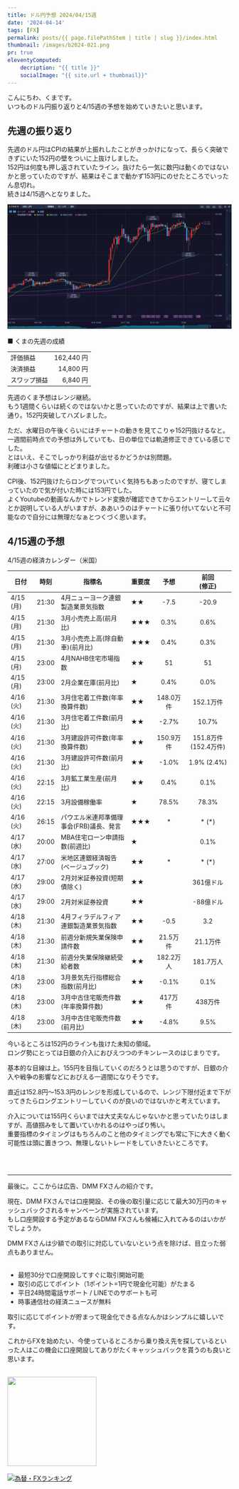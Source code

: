 ```yaml
---
title: ドル円予想 2024/04/15週
date: '2024-04-14'
tags: [FX]
permalink: posts/{{ page.filePathStem | title | slug }}/index.html
thumbnail: /images/b2024-021.png
pr: true
eleventyComputed:
    decription: "{{ title }}"
    socialImage: "{{ site.url + thumbnail}}"
---
```


こんにちわ、くまです。<br/>
いつものドル円振り返りと4/15週の予想を始めていきたいと思います。

## 先週の振り返り

先週のドル円はCPIの結果が上振れしたことがきっかけになって、長らく突破できずにいた152円の壁をついに上抜けしました。<br/>
152円は何度も押し返されていたライン。抜けたら一気に数円は動くのではないかと思っていたのですが、結果はそこまで動かず153円にのせたところでいったん息切れ。<br/>
続きは4/15週へとなりました。

![](/images/b2024-021-01.png)


■ くまの先週の成績

<table style="min-width:18rem">
<tr>
    <td>評価損益</td>
    <td style="text-align:right">162,440 円</td>
</tr>
<tr><td>決済損益</td><td style="text-align:right">14,800 円</tr></tr>
<tr><td>スワップ損益</td><td style="text-align:right"> 6,840 円 </td></tr>
</table>

先週のくま予想はレンジ継続。<br/>
もう1週間くらいは続くのではないかと思っていたのですが、結果は上で書いた通り。152円突破してハズレました。

ただ、水曜日の午後くらいにはチャートの動きを見てこりゃ152円抜けるなと。<br/>
一週間前時点での予想は外していても、日の単位では軌道修正できている感じでした。<br/>
とはいえ、そこでしっかり利益が出せるかどうかは別問題。<br/>
利確は小さな値幅にとどまりました。

CPI後、152円抜けたらロングでついていく気持ちもあったのですが、寝てしまっていたので気が付いた時には153円でした。<br/>
よくYoutubeの動画なんかでトレンド変換が確認できてからエントリーして云々とか説明している人がいますが、ああいうのはチャートに張り付いてないと不可能なので自分には無理だなぁとつくづく思います。


## 4/15週の予想

4/15週の経済カレンダー（米国）

<div class="post__financial-calendar">

| 日付 | 時刻 | 指標名 | 重要度 | 予想 | 前回 <br/>(修正) |
|---|---|---|---|:---:|:---:|
| 4/15 (月) | 21:30 | 4月ニューヨーク連銀製造業景気指数 | ★★ | -7.5 | -20.9 |
| 4/15 (月) | 21:30 | 3月小売売上高(前月比) | ★★★ | 0.3% | 0.6% |
| 4/15 (月) | 21:30 | 3月小売売上高(除自動車)(前月比) | ★★★ | 0.4% | 0.3% |
| 4/15 (月) | 23:00 | 4月NAHB住宅市場指数 | ★★ | 51 | 51 |
| 4/15 (月) | 23:00 | 2月企業在庫(前月比) | ★ | 0.4% | 0.0% |
| 4/16 (火) | 21:30 | 3月住宅着工件数(年率換算件数) | ★★ | 148.0万件 | 152.1万件 |
| 4/16 (火) | 21:30 | 3月住宅着工件数(前月比) | ★★ | -2.7% | 10.7% |
| 4/16 (火) | 21:30 | 3月建設許可件数(年率換算件数) | ★★ | 150.9万件 | 151.8万件 (152.4万件) |
| 4/16 (火) | 21:30 | 3月建設許可件数(前月比) | ★★ | -1.0% | 1.9% (2.4%) |
| 4/16 (火) | 22:15 | 3月鉱工業生産(前月比) | ★★ | 0.4% | 0.1% |
| 4/16 (火) | 22:15 | 3月設備稼働率 | ★ | 78.5% | 78.3% |
| 4/16 (火) | 26:15 | パウエル米連邦準備理事会(FRB)議長、発言 | ★★★ | * | * (*) |
| 4/17 (水) | 20:00 | MBA住宅ローン申請指数(前週比) | ★ |  | 0.1% |
| 4/17 (水) | 27:00 | 米地区連銀経済報告(ベージュブック) | ★★ | * | * (*) |
| 4/17 (水) | 29:00 | 2月対米証券投資(短期債除く) | ★★ |  | 361億ドル |
| 4/17 (水) | 29:00 | 2月対米証券投資 | ★★ |  | -88億ドル |
| 4/18 (木) | 21:30 | 4月フィラデルフィア連銀製造業景気指数 | ★★ | -0.5 | 3.2 |
| 4/18 (木) | 21:30 | 前週分新規失業保険申請件数 | ★★ | 21.5万件 | 21.1万件 |
| 4/18 (木) | 21:30 | 前週分失業保険継続受給者数 | ★★ | 182.2万人 | 181.7万人 |
| 4/18 (木) | 23:00 | 3月景気先行指標総合指数(前月比) | ★★ | -0.1% | 0.1% |
| 4/18 (木) | 23:00 | 3月中古住宅販売件数(年率換算件数) | ★★ | 417万件 | 438万件 |
| 4/18 (木) | 23:00 | 3月中古住宅販売件数(前月比) | ★★ | -4.8% | 9.5% |
</div>

今いるところは152円のラインも抜けた未知の領域。<br/>
ロング勢にとっては日銀の介入におびえつつのチキンレースのはじまりです。

基本的な目線は上。155円を目指していくのだろうとは思うのですが、日銀の介入や戦争の影響などにおびえる一週間になりそうです。

直近は152.8円～153.3円のレンジを形成しているので、レンジ下限付近まで下がってきたらロングエントリーしていくのが良いのではないかと考えています。

介入については155円くらいまでは大丈夫なんじゃないかと思っていたりはしますが、高値掴みをして置いていかれるのはやっぱり怖い。<br/>
重要指標のタイミングはもちろんのこと他のタイミングでも常に下に大きく動く可能性は頭に置きつつ、無理しないトレードをしていきたいところです。



<br/>
<br/>
<hr/>

最後に。ここからは広告、DMM FXさんの紹介です。

現在、DMM FXさんでは口座開設、その後の取引量に応じて最大30万円のキャッシュバックされるキャンペーンが実施されています。<br/>
もし口座開設する予定があるならDMM FXさんも候補に入れてみるのはいかがでしょうか。

DMM FXさんは少額での取引に対応していないという点を除けば、目立った弱点もありません。<br/>
<br/>

- 最短30分で口座開設してすぐに取引開始可能
- 取引の応じてポイント（1ポイント=1円で現金化可能）がたまる
- 平日24時間電話サポート / LINEでのサポートも可
- 時事通信社の経済ニュースが無料

取引に応じてポイントが貯まって現金化できる点なんかはシンプルに嬉しいです。

これからFXを始めたい、今使っているところから乗り換え先を探しているといった人はこの機会に口座開設してありがたくキャッシュバックを貰うのも良いと思います。
<br/>
<br/>

<a href="https://px.a8.net/svt/ejp?a8mat=3YYPVE+94NAPE+1WP2+6CWQP" rel="nofollow">
<img border="0" width="200" height="200" alt="" src="https://www21.a8.net/svt/bgt?aid=240125306552&wid=001&eno=01&mid=s00000008903001068000&mc=1"></a>
<img border="0" width="1" height="1" src="https://www11.a8.net/0.gif?a8mat=3YYPVE+94NAPE+1WP2+6CWQP" alt="">



<a href="https://blog.with2.net/link/?id=2111205&cid=1532" title="為替・FXランキング"><img alt="為替・FXランキング" width="110" height="31" src="https://blog.with2.net/img/banner/c/banner_1/br_c_1532_1.gif"></a>
